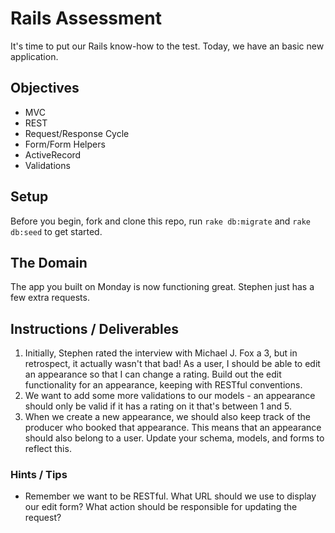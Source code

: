 # Rails Assessment

It's time to put our Rails know-how to the test. Today, we have an basic new application.

## Objectives
+ MVC
+ REST
+ Request/Response Cycle
+ Form/Form Helpers
+ ActiveRecord
+ Validations

## Setup

Before you begin, fork and clone this repo, run `rake db:migrate` and `rake db:seed` to get started.

## The Domain

The app you built on Monday is now functioning great. Stephen just has a few extra requests.

## Instructions / Deliverables

1. Initially, Stephen rated the interview with Michael J. Fox a 3, but in retrospect, it actually wasn't that bad! As a user, I should be able to edit an appearance so that I can change a rating. Build out the edit functionality for an appearance, keeping with RESTful conventions.
2. We want to add some more validations to our models - an appearance should only be valid if it has a rating on it that's between 1 and 5.
3. When we create a new appearance, we should also keep track of the producer who booked that appearance. This means that an appearance should also belong to a user. Update your schema, models, and forms to reflect this.   

### Hints / Tips

+ Remember we want to be RESTful. What URL should we use to display our edit form? What action should be responsible for updating the request?
